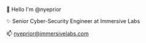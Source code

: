 👋 Hello I'm @nyeprior

✨ Senior Cyber-Security Engineer at Immersive Labs

📫 nyeprior@immersivelabs.com

